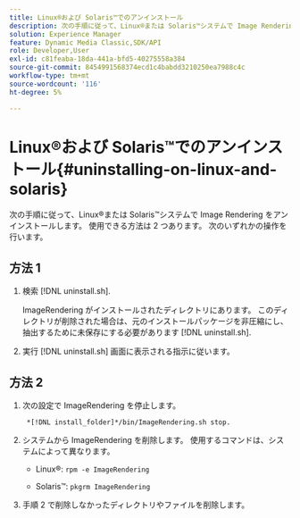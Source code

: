 ```yaml
---
title: Linux®および Solaris™でのアンインストール
description: 次の手順に従って、Linux®または Solaris™システムで Image Rendering をアンインストールします。
solution: Experience Manager
feature: Dynamic Media Classic,SDK/API
role: Developer,User
exl-id: c81feaba-18da-441a-bfd5-40275558a384
source-git-commit: 8454991568374ecd1c4babdd3210250ea7988c4c
workflow-type: tm+mt
source-wordcount: '116'
ht-degree: 5%

---
```


# Linux®および Solaris™でのアンインストール{#uninstalling-on-linux-and-solaris}

次の手順に従って、Linux®または Solaris™システムで Image Rendering をアンインストールします。 使用できる方法は 2 つあります。 次のいずれかの操作を行います。

## 方法 1

1. 検索 [!DNL uninstall.sh].

   ImageRendering がインストールされたディレクトリにあります。 このディレクトリが削除された場合は、元のインストールパッケージを非圧縮にし、抽出するために未保存にする必要があります [!DNL uninstall.sh].
1. 実行 [!DNL uninstall.sh] 画面に表示される指示に従います。

## 方法 2

1. 次の設定で ImageRendering を停止します。

   ` *[!DNL install_folder]*/bin/ImageRendering.sh stop.`

1. システムから ImageRendering を削除します。 使用するコマンドは、システムによって異なります。
   * Linux®: `rpm -e ImageRendering`

   * Solaris™: `pkgrm ImageRendering`

1. 手順 2 で削除しなかったディレクトリやファイルを削除します。

